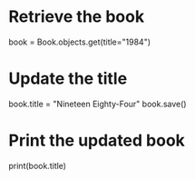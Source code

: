 # Retrieve the book
book = Book.objects.get(title="1984")

# Update the title
book.title = "Nineteen Eighty-Four"
book.save()

# Print the updated book
print(book.title)
